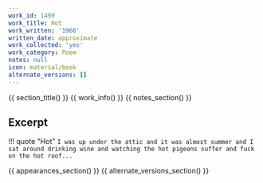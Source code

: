 ```yaml
---
work_id: 1499
work_title: Hot
work_written: '1966'
written_date: approximate
work_collected: 'yes'
work_category: Poem
notes: null
icon: material/book
alternate_versions: []
---
```


{{ section_title() }}
{{ work_info() }}
{{ notes_section() }}
## Excerpt
!!! quote "Hot"
    ```
    I was up under the attic and it was almost summer
    and I sat around drinking wine
    and watching the hot pigeons suffer and fuck
    on the hot roof...
    ```

{{ appearances_section() }}
{{ alternate_versions_section() }}